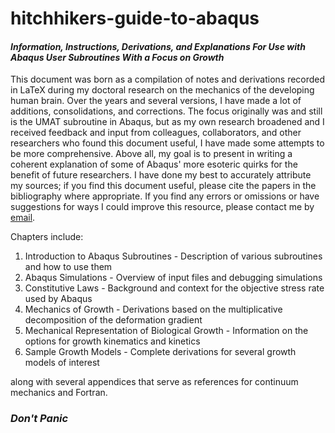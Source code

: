 # hitchhikers-guide-to-abaqus
#### _Information, Instructions, Derivations, and Explanations For Use with Abaqus User Subroutines With a Focus on Growth_

This document was born as a compilation of notes and derivations recorded in LaTeX during my doctoral research on the mechanics of the developing human brain.  Over the years and several versions, I have made a lot of additions, consolidations, and corrections.  The focus originally was and still is the UMAT subroutine in Abaqus, but as my own research broadened and I received feedback and input from colleagues, collaborators, and other researchers who found this document useful, I have made some attempts to be more comprehensive.  Above all, my goal is to present in writing a coherent explanation of some of Abaqus' more esoteric quirks for the benefit of future researchers.  I have done my best to accurately attribute my sources; if you find this document useful, please cite the papers in the bibliography where appropriate.  If you find any errors or omissions or have suggestions for ways I could improve this resource, please contact me by [email](maria-holl@nd.edu).

Chapters include:
1. Introduction to Abaqus Subroutines -  Description of various subroutines and how to use them 
2. Abaqus Simulations -  Overview of input files and debugging simulations 
3. Constitutive Laws -  Background and context for the objective stress rate used by Abaqus 
4. Mechanics of Growth -  Derivations based on the multiplicative decomposition of the deformation gradient 
5. Mechanical Representation of Biological Growth -  Information on the options for growth kinematics and kinetics 
6. Sample Growth Models -  Complete derivations for several growth models of interest 

along with several appendices that serve as references for continuum mechanics and Fortran.

### _Don't Panic_